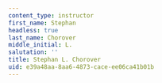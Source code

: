 ```yaml
---
content_type: instructor
first_name: Stephan
headless: true
last_name: Chorover
middle_initial: L.
salutation: ''
title: Stephan L. Chorover
uid: e39a48aa-8aa6-4873-cace-ee06ca41b01b
---
```

